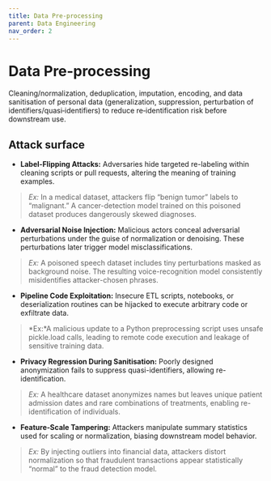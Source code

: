 ```yaml
---
title: Data Pre‑processing
parent: Data Engineering
nav_order: 2
---
```


# Data Pre‑processing

Cleaning/normalization, deduplication, imputation, encoding, and data sanitisation of personal data (generalization, suppression, perturbation of identifiers/quasi‑identifiers) to reduce re‑identification risk before downstream use.

## Attack surface

- **Label‑Flipping Attacks:**  Adversaries hide targeted re-labeling within cleaning scripts or pull requests, altering the meaning of training examples. 
 > *Ex:* In a medical dataset, attackers flip “benign tumor” labels to “malignant.” A cancer-detection model trained on this poisoned dataset produces dangerously skewed diagnoses.

- **Adversarial Noise Injection:** Malicious actors conceal adversarial perturbations under the guise of normalization or denoising. These perturbations later trigger model misclassifications. 
 > *Ex:* A poisoned speech dataset includes tiny perturbations masked as background noise. The resulting voice-recognition model consistently misidentifies attacker-chosen phrases.

- **Pipeline Code Exploitation:** Insecure ETL scripts, notebooks, or deserialization routines can be hijacked to execute arbitrary code or exfiltrate data.
 > *Ex:*A malicious update to a Python preprocessing script uses unsafe pickle.load calls, leading to remote code execution and leakage of sensitive training data.
- **Privacy Regression During Sanitisation:** Poorly designed anonymization fails to suppress quasi-identifiers, allowing re-identification.  
 > *Ex:* A healthcare dataset anonymizes names but leaves unique patient admission dates and rare combinations of treatments, enabling re-identification of individuals.

- **Feature‑Scale Tampering:** Attackers manipulate summary statistics used for scaling or normalization, biasing downstream model behavior.  
 > *Ex:* By injecting outliers into financial data, attackers distort normalization so that fraudulent transactions appear statistically “normal” to the fraud detection model.
